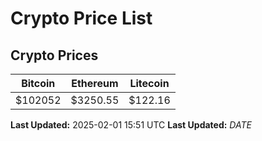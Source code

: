# Crypto Price List

## Crypto Prices
| Bitcoin | Ethereum | Litecoin |
| ------- | -------- | -------- |
| $102052 | $3250.55 | $122.16 |
**Last Updated:** 2025-02-01 15:51 UTC
**Last Updated:** $DATE$
